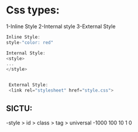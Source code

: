 # Css types:
 1-Inline Style 
 2-Internal style
 3-External Style

 ```javascript
 Inline Style:
 style-"color: red"
```

 ```javascript
 Internal Style:
 <style>
 ...
 </style>
```

```javascript

 External Style:
 <link rel="stylesheet" href="style.css">

```
 ## SICTU:
 -style > id > class > tag > universal
 -1000    100   10      1     0
 
